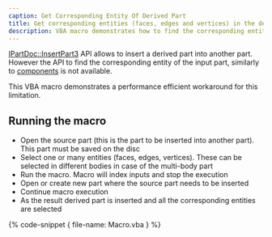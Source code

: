 ```yaml
---
caption: Get Corresponding Entity Of Derived Part
title: Get corresponding entities (faces, edges and vertices) in the derived part using SOLIDWORKS API
description: VBA macro demonstrates how to find the corresponding entities from the input part in the derived part using SOLIDWORKS API
---
```

[IPartDoc::InsertPart3](https://help.solidworks.com/2019/english/api/sldworksapi/SolidWorks.Interop.sldworks~SolidWorks.Interop.sldworks.IPartDoc~InsertPart3.html) API allows to insert a derived part into another part. However the API to find the corresponding entity of the input part, similarly to [components](/solidworks-api/document/assembly/context#converting-the-pointers) is not available.

This VBA macro demonstrates a performance efficient workaround for this limitation.

## Running the macro

* Open the source part (this is the part to be inserted into another part). This part must be saved on the disc
* Select one or many entities (faces, edges, vertices). These can be selected in different bodies in case of the multi-body part
* Run the macro. Macro will index inputs and stop the execution
* Open or create new part where the source part needs to be inserted
* Continue macro execution
* As the result derived part is inserted and all the corresponding entities are selected

{% code-snippet { file-name: Macro.vba } %}
